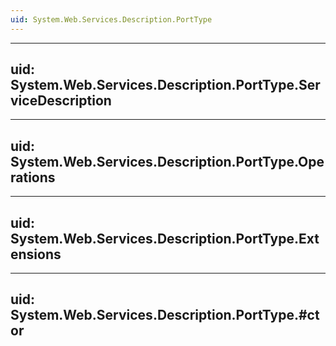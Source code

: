 ```yaml
---
uid: System.Web.Services.Description.PortType
---
```


---
uid: System.Web.Services.Description.PortType.ServiceDescription
---

---
uid: System.Web.Services.Description.PortType.Operations
---

---
uid: System.Web.Services.Description.PortType.Extensions
---

---
uid: System.Web.Services.Description.PortType.#ctor
---
